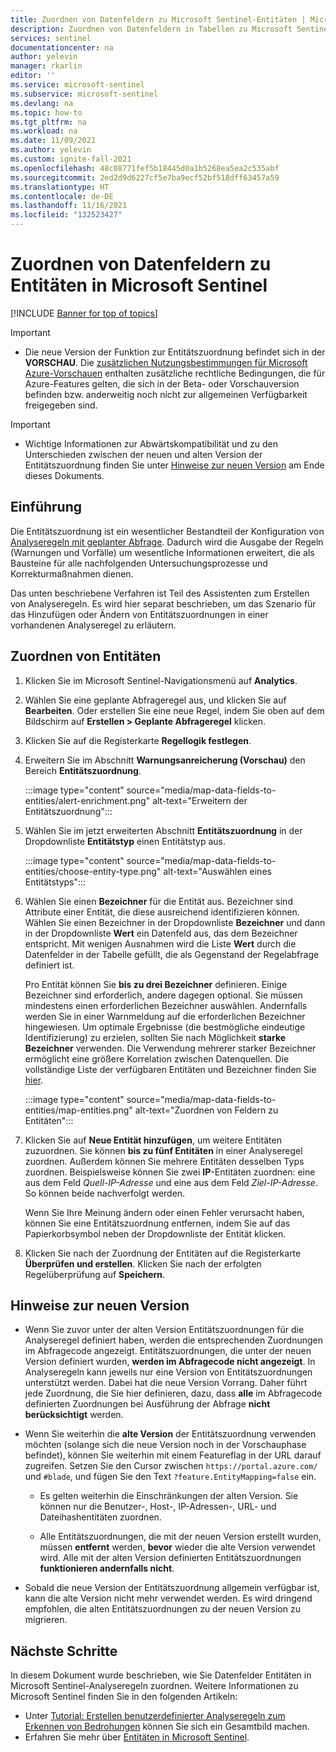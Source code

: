 ```yaml
---
title: Zuordnen von Datenfeldern zu Microsoft Sentinel-Entitäten | Microsoft-Dokumentation
description: Zuordnen von Datenfeldern in Tabellen zu Microsoft Sentinel-Entitäten in Analyseregeln, um bessere Informationen zu Vorfällen zu erhalten
services: sentinel
documentationcenter: na
author: yelevin
manager: rkarlin
editor: ''
ms.service: microsoft-sentinel
ms.subservice: microsoft-sentinel
ms.devlang: na
ms.topic: how-to
ms.tgt_pltfrm: na
ms.workload: na
ms.date: 11/09/2021
ms.author: yelevin
ms.custom: ignite-fall-2021
ms.openlocfilehash: 48c08771fef5b18445d0a1b5268ea5ea2c535abf
ms.sourcegitcommit: 2ed2d9d6227cf5e7ba9ecf52bf518dff63457a59
ms.translationtype: HT
ms.contentlocale: de-DE
ms.lasthandoff: 11/16/2021
ms.locfileid: "132523427"
---
```

# <a name="map-data-fields-to-entities-in-microsoft-sentinel"></a>Zuordnen von Datenfeldern zu Entitäten in Microsoft Sentinel 

[!INCLUDE [Banner for top of topics](./includes/banner.md)]

> [!IMPORTANT]
>
> - Die neue Version der Funktion zur Entitätszuordnung befindet sich in der **VORSCHAU**. Die [zusätzlichen Nutzungsbestimmungen für Microsoft Azure-Vorschauen](https://azure.microsoft.com/support/legal/preview-supplemental-terms/) enthalten zusätzliche rechtliche Bedingungen, die für Azure-Features gelten, die sich in der Beta- oder Vorschauversion befinden bzw. anderweitig noch nicht zur allgemeinen Verfügbarkeit freigegeben sind.

> [!IMPORTANT]
>
> - Wichtige Informationen zur Abwärtskompatibilität und zu den Unterschieden zwischen der neuen und alten Version der Entitätszuordnung finden Sie unter [Hinweise zur neuen Version](#notes-on-the-new-version) am Ende dieses Dokuments.

## <a name="introduction"></a>Einführung

Die Entitätszuordnung ist ein wesentlicher Bestandteil der Konfiguration von [Analyseregeln mit geplanter Abfrage](detect-threats-custom.md). Dadurch wird die Ausgabe der Regeln (Warnungen und Vorfälle) um wesentliche Informationen erweitert, die als Bausteine für alle nachfolgenden Untersuchungsprozesse und Korrekturmaßnahmen dienen.

Das unten beschriebene Verfahren ist Teil des Assistenten zum Erstellen von Analyseregeln. Es wird hier separat beschrieben, um das Szenario für das Hinzufügen oder Ändern von Entitätszuordnungen in einer vorhandenen Analyseregel zu erläutern.

## <a name="how-to-map-entities"></a>Zuordnen von Entitäten

1. Klicken Sie im Microsoft Sentinel-Navigationsmenü auf **Analytics**.

1. Wählen Sie eine geplante Abfrageregel aus, und klicken Sie auf **Bearbeiten**. Oder erstellen Sie eine neue Regel, indem Sie oben auf dem Bildschirm auf **Erstellen > Geplante Abfrageregel** klicken.

1. Klicken Sie auf die Registerkarte **Regellogik festlegen**. 

1. Erweitern Sie im Abschnitt **Warnungsanreicherung (Vorschau)** den Bereich **Entitätszuordnung**.

    :::image type="content" source="media/map-data-fields-to-entities/alert-enrichment.png" alt-text="Erweitern der Entitätszuordnung":::

1. Wählen Sie im jetzt erweiterten Abschnitt **Entitätszuordnung** in der Dropdownliste **Entitätstyp** einen Entitätstyp aus.

    :::image type="content" source="media/map-data-fields-to-entities/choose-entity-type.png" alt-text="Auswählen eines Entitätstyps":::

1. Wählen Sie einen **Bezeichner** für die Entität aus. Bezeichner sind Attribute einer Entität, die diese ausreichend identifizieren können. Wählen Sie einen Bezeichner in der Dropdownliste **Bezeichner** und dann in der Dropdownliste **Wert** ein Datenfeld aus, das dem Bezeichner entspricht. Mit wenigen Ausnahmen wird die Liste **Wert** durch die Datenfelder in der Tabelle gefüllt, die als Gegenstand der Regelabfrage definiert ist.

    Pro Entität können Sie **bis zu drei Bezeichner** definieren. Einige Bezeichner sind erforderlich, andere dagegen optional. Sie müssen mindestens einen erforderlichen Bezeichner auswählen. Andernfalls werden Sie in einer Warnmeldung auf die erforderlichen Bezeichner hingewiesen. Um optimale Ergebnisse (die bestmögliche eindeutige Identifizierung) zu erzielen, sollten Sie nach Möglichkeit **starke Bezeichner** verwenden. Die Verwendung mehrerer starker Bezeichner ermöglicht eine größere Korrelation zwischen Datenquellen. Die vollständige Liste der verfügbaren Entitäten und Bezeichner finden Sie [hier](entities-reference.md).

    :::image type="content" source="media/map-data-fields-to-entities/map-entities.png" alt-text="Zuordnen von Feldern zu Entitäten":::

1. Klicken Sie auf **Neue Entität hinzufügen**, um weitere Entitäten zuzuordnen. Sie können **bis zu fünf Entitäten** in einer Analyseregel zuordnen. Außerdem können Sie mehrere Entitäten desselben Typs zuordnen. Beispielsweise können Sie zwei **IP**-Entitäten zuordnen: eine aus dem Feld *Quell-IP-Adresse* und eine aus dem Feld *Ziel-IP-Adresse*. So können beide nachverfolgt werden.

    Wenn Sie Ihre Meinung ändern oder einen Fehler verursacht haben, können Sie eine Entitätszuordnung entfernen, indem Sie auf das Papierkorbsymbol neben der Dropdownliste der Entität klicken.

1. Klicken Sie nach der Zuordnung der Entitäten auf die Registerkarte **Überprüfen und erstellen**. Klicken Sie nach der erfolgten Regelüberprüfung auf **Speichern**.

## <a name="notes-on-the-new-version"></a>Hinweise zur neuen Version

- Wenn Sie zuvor unter der alten Version Entitätszuordnungen für die Analyseregel definiert haben, werden die entsprechenden Zuordnungen im Abfragecode angezeigt. Entitätszuordnungen, die unter der neuen Version definiert wurden, **werden im Abfragecode nicht angezeigt**. In Analyseregeln kann jeweils nur eine Version von Entitätszuordnungen unterstützt werden. Dabei hat die neue Version Vorrang. Daher führt jede Zuordnung, die Sie hier definieren, dazu, dass **alle** im Abfragecode definierten Zuordnungen bei Ausführung der Abfrage **nicht berücksichtigt** werden. 

- Wenn Sie weiterhin die **alte Version** der Entitätszuordnung verwenden möchten (solange sich die neue Version noch in der Vorschauphase befindet), können Sie weiterhin mit einem Featureflag in der URL darauf zugreifen. Setzen Sie den Cursor zwischen `https://portal.azure.com/` und `#blade`, und fügen Sie den Text `?feature.EntityMapping=false` ein.

  - Es gelten weiterhin die Einschränkungen der alten Version. Sie können nur die Benutzer-, Host-, IP-Adressen-, URL- und Dateihashentitäten zuordnen.

  - Alle Entitätszuordnungen, die mit der neuen Version erstellt wurden, müssen **entfernt** werden, **bevor** wieder die alte Version verwendet wird. Alle mit der alten Version definierten Entitätszuordnungen **funktionieren andernfalls nicht**.

- Sobald die neue Version der Entitätszuordnung allgemein verfügbar ist, kann die alte Version nicht mehr verwendet werden. Es wird dringend empfohlen, die alten Entitätszuordnungen zu der neuen Version zu migrieren.


## <a name="next-steps"></a>Nächste Schritte

In diesem Dokument wurde beschrieben, wie Sie Datenfelder Entitäten in Microsoft Sentinel-Analyseregeln zuordnen. Weitere Informationen zu Microsoft Sentinel finden Sie in den folgenden Artikeln:
- Unter [Tutorial: Erstellen benutzerdefinierter Analyseregeln zum Erkennen von Bedrohungen](detect-threats-custom.md) können Sie sich ein Gesamtbild machen.
- Erfahren Sie mehr über [Entitäten in Microsoft Sentinel](entities-in-azure-sentinel.md).
